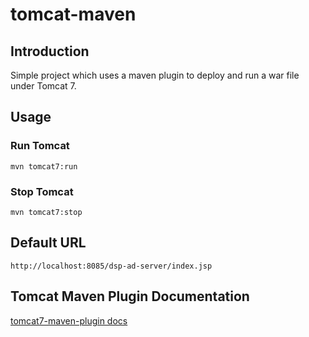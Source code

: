# tomcat-maven
## Introduction
Simple project which uses a maven plugin to deploy and run a war file under Tomcat 7.

## Usage
### Run Tomcat
```
mvn tomcat7:run
```

### Stop Tomcat
```
mvn tomcat7:stop
```
## Default URL
```
http://localhost:8085/dsp-ad-server/index.jsp
```
## Tomcat Maven Plugin Documentation
[tomcat7-maven-plugin docs](http://tomcat.apache.org/maven-plugin-2.2/tomcat7-maven-plugin/run-mojo.html)
